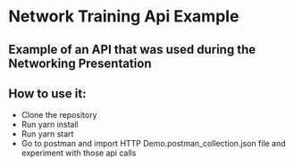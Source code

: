 # Network Training Api Example

## Example of an API that was used during the Networking Presentation

## How to use it:
-   Clone the repository
-   Run yarn install
-   Run yarn start
-   Go to postman and import HTTP Demo.postman_collection.json file and experiment with those api calls
